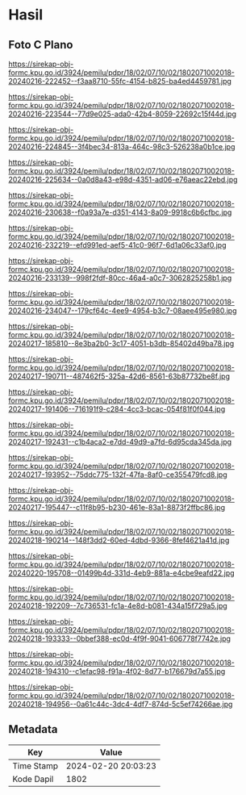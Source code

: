 # Hasil

## Foto C Plano

https://sirekap-obj-formc.kpu.go.id/3924/pemilu/pdpr/18/02/07/10/02/1802071002018-20240216-222452--f3aa8710-55fc-4154-b825-ba4ed4459781.jpg

https://sirekap-obj-formc.kpu.go.id/3924/pemilu/pdpr/18/02/07/10/02/1802071002018-20240216-223544--77d9e025-ada0-42b4-8059-22692c15f44d.jpg

https://sirekap-obj-formc.kpu.go.id/3924/pemilu/pdpr/18/02/07/10/02/1802071002018-20240216-224845--3f4bec34-813a-464c-98c3-526238a0b1ce.jpg

https://sirekap-obj-formc.kpu.go.id/3924/pemilu/pdpr/18/02/07/10/02/1802071002018-20240216-225634--0a0d8a43-e98d-4351-ad06-e76aeac22ebd.jpg

https://sirekap-obj-formc.kpu.go.id/3924/pemilu/pdpr/18/02/07/10/02/1802071002018-20240216-230638--f0a93a7e-d351-4143-8a09-9918c6b6cfbc.jpg

https://sirekap-obj-formc.kpu.go.id/3924/pemilu/pdpr/18/02/07/10/02/1802071002018-20240216-232219--efd991ed-aef5-41c0-96f7-6d1a06c33af0.jpg

https://sirekap-obj-formc.kpu.go.id/3924/pemilu/pdpr/18/02/07/10/02/1802071002018-20240216-233139--998f2fdf-80cc-46a4-a0c7-3062825258b1.jpg

https://sirekap-obj-formc.kpu.go.id/3924/pemilu/pdpr/18/02/07/10/02/1802071002018-20240216-234047--179cf64c-4ee9-4954-b3c7-08aee495e980.jpg

https://sirekap-obj-formc.kpu.go.id/3924/pemilu/pdpr/18/02/07/10/02/1802071002018-20240217-185810--8e3ba2b0-3c17-4051-b3db-85402d49ba78.jpg

https://sirekap-obj-formc.kpu.go.id/3924/pemilu/pdpr/18/02/07/10/02/1802071002018-20240217-190711--487462f5-325a-42d6-8561-63b87732be8f.jpg

https://sirekap-obj-formc.kpu.go.id/3924/pemilu/pdpr/18/02/07/10/02/1802071002018-20240217-191406--716191f9-c284-4cc3-bcac-054f81f0f044.jpg

https://sirekap-obj-formc.kpu.go.id/3924/pemilu/pdpr/18/02/07/10/02/1802071002018-20240217-192431--c1b4aca2-e7dd-49d9-a7fd-6d95cda345da.jpg

https://sirekap-obj-formc.kpu.go.id/3924/pemilu/pdpr/18/02/07/10/02/1802071002018-20240217-193952--75ddc775-132f-47fa-8af0-ce355479fcd8.jpg

https://sirekap-obj-formc.kpu.go.id/3924/pemilu/pdpr/18/02/07/10/02/1802071002018-20240217-195447--c11f8b95-b230-461e-83a1-8873f2ffbc86.jpg

https://sirekap-obj-formc.kpu.go.id/3924/pemilu/pdpr/18/02/07/10/02/1802071002018-20240218-190214--148f3dd2-60ed-4dbd-9366-8fef4621a41d.jpg

https://sirekap-obj-formc.kpu.go.id/3924/pemilu/pdpr/18/02/07/10/02/1802071002018-20240220-195708--01499b4d-331d-4eb9-881a-e4cbe9eafd22.jpg

https://sirekap-obj-formc.kpu.go.id/3924/pemilu/pdpr/18/02/07/10/02/1802071002018-20240218-192209--7c736531-fc1a-4e8d-b081-434a15f729a5.jpg

https://sirekap-obj-formc.kpu.go.id/3924/pemilu/pdpr/18/02/07/10/02/1802071002018-20240218-193333--0bbef388-ec0d-4f9f-9041-606778f7742e.jpg

https://sirekap-obj-formc.kpu.go.id/3924/pemilu/pdpr/18/02/07/10/02/1802071002018-20240218-194310--c1efac98-f91a-4f02-8d77-b176679d7a55.jpg

https://sirekap-obj-formc.kpu.go.id/3924/pemilu/pdpr/18/02/07/10/02/1802071002018-20240218-194956--0a61c44c-3dc4-4df7-874d-5c5ef74266ae.jpg


## Metadata

| Key        | Value               |
| ---------- | ------------------- |
| Time Stamp | 2024-02-20 20:03:23 |
| Kode Dapil | 1802                |



